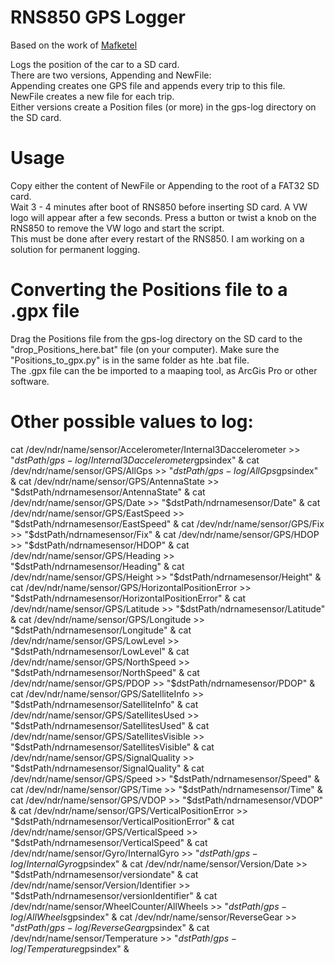 # RNS850 GPS Logger
Based on the work of [Mafketel](https://github.com/Mafketel/audi-mmi-3g-gps-logging)  

Logs the position of the car to a SD card.  
There are two versions, Appending and NewFile:  
Appending creates one GPS file and appends every trip to this file.  
NewFile creates a new file for each trip.  
Either versions create a Position files (or more) in the gps-log directory on the SD card.


# Usage  
Copy either the content of NewFile or Appending to the root of a FAT32 SD card.  
Wait 3 - 4 minutes after boot of RNS850 before inserting SD card. A VW logo will appear after a few seconds. Press a button or twist a knob on the RNS850 to remove the VW logo and start the script.  
This must be done after every restart of the RNS850. I am working on a solution for permanent logging.

# Converting the Positions file to a .gpx file
Drag the Positions file from the gps-log directory on the SD card to the "drop_Positions_here.bat" file (on your computer). Make sure the "Positions_to_gpx.py" is in the same folder as hte .bat file.  
The .gpx file can the be imported to a maaping tool, as ArcGis Pro or other software.

# Other possible values to log:
cat /dev/ndr/name/sensor/Accelerometer/Internal3Daccelerometer >> "$dstPath/gps-log/Internal3Daccelerometer$gpsindex" &
cat /dev/ndr/name/sensor/GPS/AllGps >> "$dstPath/gps-log/AllGps$gpsindex" &
cat /dev/ndr/name/sensor/GPS/AntennaState >> "$dstPath/ndrnamesensor/AntennaState" &
cat /dev/ndr/name/sensor/GPS/Date >> "$dstPath/ndrnamesensor/Date" &
cat /dev/ndr/name/sensor/GPS/EastSpeed >> "$dstPath/ndrnamesensor/EastSpeed" &
cat /dev/ndr/name/sensor/GPS/Fix >> "$dstPath/ndrnamesensor/Fix" &
cat /dev/ndr/name/sensor/GPS/HDOP >> "$dstPath/ndrnamesensor/HDOP" &
cat /dev/ndr/name/sensor/GPS/Heading >> "$dstPath/ndrnamesensor/Heading" &
cat /dev/ndr/name/sensor/GPS/Height >> "$dstPath/ndrnamesensor/Height" &
cat /dev/ndr/name/sensor/GPS/HorizontalPositionError >> "$dstPath/ndrnamesensor/HorizontalPositionError" &
cat /dev/ndr/name/sensor/GPS/Latitude >> "$dstPath/ndrnamesensor/Latitude" &
cat /dev/ndr/name/sensor/GPS/Longitude >> "$dstPath/ndrnamesensor/Longitude" &
cat /dev/ndr/name/sensor/GPS/LowLevel >> "$dstPath/ndrnamesensor/LowLevel" &
cat /dev/ndr/name/sensor/GPS/NorthSpeed >> "$dstPath/ndrnamesensor/NorthSpeed" &
cat /dev/ndr/name/sensor/GPS/PDOP >> "$dstPath/ndrnamesensor/PDOP" &
cat /dev/ndr/name/sensor/GPS/SatelliteInfo >> "$dstPath/ndrnamesensor/SatelliteInfo" &
cat /dev/ndr/name/sensor/GPS/SatellitesUsed >> "$dstPath/ndrnamesensor/SatellitesUsed" &
cat /dev/ndr/name/sensor/GPS/SatellitesVisible >> "$dstPath/ndrnamesensor/SatellitesVisible" &
cat /dev/ndr/name/sensor/GPS/SignalQuality >> "$dstPath/ndrnamesensor/SignalQuality" &
cat /dev/ndr/name/sensor/GPS/Speed >> "$dstPath/ndrnamesensor/Speed" &
cat /dev/ndr/name/sensor/GPS/Time >> "$dstPath/ndrnamesensor/Time" &
cat /dev/ndr/name/sensor/GPS/VDOP >> "$dstPath/ndrnamesensor/VDOP" &
cat /dev/ndr/name/sensor/GPS/VerticalPositionError >> "$dstPath/ndrnamesensor/VerticalPositionError" &
cat /dev/ndr/name/sensor/GPS/VerticalSpeed >> "$dstPath/ndrnamesensor/VerticalSpeed" &
cat /dev/ndr/name/sensor/Gyro/InternalGyro >> "$dstPath/gps-log/InternalGyro$gpsindex" &
cat /dev/ndr/name/sensor/Version/Date >> "$dstPath/ndrnamesensor/versiondate" &
cat /dev/ndr/name/sensor/Version/Identifier >> "$dstPath/ndrnamesensor/versionIdentifier" &
cat /dev/ndr/name/sensor/WheelCounter/AllWheels >> "$dstPath/gps-log/AllWheels$gpsindex" &
cat /dev/ndr/name/sensor/ReverseGear >> "$dstPath/gps-log/ReverseGear$gpsindex" &
cat /dev/ndr/name/sensor/Temperature >> "$dstPath/gps-log/Temperature$gpsindex" &
